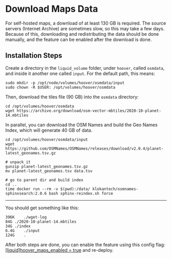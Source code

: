 # Download Maps Data

For self-hosted maps, a download of at least 130 GB is required. The source
servers (Internet Archive) are sometimes slow, so this may take a few days.
Because of this, downloading and redistributing the data should be done
manually, and the feature can be enabled after the download is done.


## Installation Steps

Create a directory in the `liquid_volume` folder, under `hoover`, called `osmdata`, and inside it another one called `input`. For the default path, this means:

```
sudo mkdir -p /opt/node/volumes/hoover/osmdata/input
sudo chown -R $USER: /opt/volumes/hoover/osmdata
```

Then, download the tiles file (90 GB) into the `osmdata` directory:

```
cd /opt/volumes/hoover/osmdata
wget https://archive.org/download/osm-vector-mbtiles/2020-10-planet-14.mbtiles
```


In parallel, you can download the OSM Names and build the Geo Names Index, which will generate 40 GB of data.

```
cd /opt/volumes/hoover/osmdata/input
wget https://github.com/OSMNames/OSMNames/releases/download/v2.0.4/planet-latest_geonames.tsv.gz

# unpack it
gunzip planet-latest_geonames.tsv.gz
mv planet-latest_geonames.tsv data.tsv

# go to parent dir and build index
cd ..
time docker run --rm -v $(pwd):/data/ klokantech/osmnames-sphinxsearch:2.0.6 bash sphinx-reindex.sh force
```

-----

You should get something like this:
```user@server:/opt/node/volumes/hoover/osmdata$ du -ahd1 .
396K	./wget-log
84G	./2020-10-planet-14.mbtiles
34G	./index
6.4G	./input
124G	.
```

After both steps are done, you can enable the feature using this config flag: [[liquid]hoover_maps_enabled = true](https://github.com/liquidinvestigations/node/blob/63b0f598ba068f0068c362c6682bf54be4701f93/examples/liquid.ini#L138) and re-deploy.
